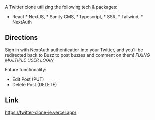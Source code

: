 A Twitter clone utilizing the following tech & packages:
* React * NextJS,  * Sanity CMS,  * Typescript,  * SSR,  * Tailwind,  * NextAuth


Directions
----------
Sign in with NextAuth authentication into your Twitter, and you'll be redirected back to Buzz to post buzzes and comment on them!
*FIXING MULTIPLE USER LOGIN*

Future functionality:
- Edit Post (PUT)
- Delete Post (DELETE)

Link 
----
https://twitter-clone-je.vercel.app/
